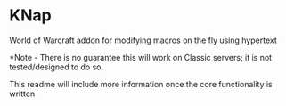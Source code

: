 # KNap
World of Warcraft addon for modifying macros on the fly using hypertext

*Note - There is no guarantee this will work on Classic servers; it is not tested/designed to do so.

This readme will include more information once the core functionality is written
